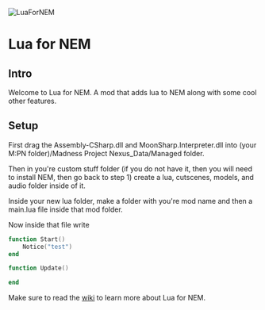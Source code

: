 ![LuaForNEM](https://user-images.githubusercontent.com/81382687/233855360-e894efbb-b39e-4e24-b7bb-0fcdef48f058.png)


# Lua for NEM
## Intro
Welcome to Lua for NEM. A mod that adds lua to NEM along with some cool other features.
## Setup
First drag the Assembly-CSharp.dll and MoonSharp.Interpreter.dll into (your M:PN folder)/Madness Project Nexus_Data/Managed folder.

Then in you're custom stuff folder (if you do not have it, then you will need to install NEM, then go back to step 1) create a lua, cutscenes, models, and audio folder inside of it.

Inside your new lua folder, make a folder with you're mod name and then a main.lua file inside that mod folder.

Now inside that file write
```lua
function Start()
    Notice("test")
end

function Update()

end
```
Make sure to read the [wiki](https://github.com/Twingamerdudes/Lua-For-NEM/wiki) to learn more about Lua for NEM.
